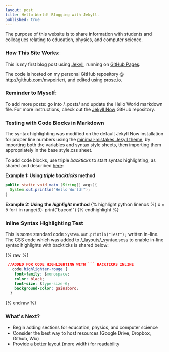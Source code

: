 ```yaml
---
layout: post
title: Hello World! Blogging with Jekyll.
published: true
---
```


The purpose of this website is to share information with students and colleagues relating to education, physics, and computer science.

### How This Site Works:
This is my first blog post using [Jekyll](https://github.com/barryclark/jekyll-now), running on [GitHub Pages](https://mvpoirier.github.io/).

The code is hosted on my personal GitHub repository @ <http://github.com/mvpoirier/>, and edited using [prose.io](https://prose.io).

### Reminder to Myself:
To add more posts: go into /_posts/ and update the Hello World markdown file. For more instructions, check out the [Jekyll Now](https://github.com/barryclark/jekyll-now) GitHub repository.

### Testing with Code Blocks in Markdown
The syntax highlighting was modified on the default Jekyll Now installation for proper line numbers using the [minimal-mistakes Jekyll theme](https://github.com/mmistakes/minimal-mistakes/tree/master/_sass/minimal-mistakes), by importing both the variables and syntax style sheets, then importing them appropriately in the base style.css sheet.

To add code blocks, use triple _backticks_ to start syntax highlighting, as shared and described [here](https://frankindev.com/2017/03/18/syntax-highlight-with-rouge-in-jekyll/):

**Example 1: Using _triple backticks_ method**
```java
public static void main (String[] args){
  System.out.println("Hello World!");
}
```
  
**Example 2: Using the _highlight_ method**
{% highlight python linenos %}
x = 5
for i in range(3):
	print("bacon!")
{% endhighlight %}
  
### Inline Syntax Highlighting Test
This is some standard code `System.out.println("Test");` written in-line. The CSS code which was added to /_layouts/_syntax.scss to enable in-line syntax highlights with backticks is shared below:

{% raw %}
```css
 //ADDED FOR CODE HIGHLIGHTING WITH ``` BACKTICKS INLINE  
   code.highlighter-rouge {
    font-family: $monospace;
    color: black;
    font-size: $type-size-6;
    background-color: gainsboro;
  }
  ```
{% endraw %}

### What's Next?
- Begin adding sections for education, physics, and computer science  
- Consider the best way to host resources (Google Drive, Dropbox, Github, Wix)  
- Provide a better layout (more width) for readability
